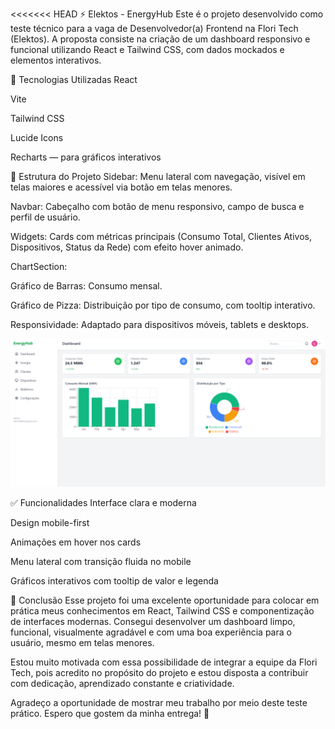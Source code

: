 <<<<<<< HEAD
⚡ Elektos - EnergyHub
Este é o projeto desenvolvido como teste técnico para a vaga de Desenvolvedor(a) Frontend na Flori Tech (Elektos). A proposta consiste na criação de um dashboard responsivo e funcional utilizando React e Tailwind CSS, com dados mockados e elementos interativos.



🚀 Tecnologias Utilizadas
React

Vite

Tailwind CSS

Lucide Icons

Recharts — para gráficos interativos

🧱 Estrutura do Projeto
Sidebar: Menu lateral com navegação, visível em telas maiores e acessível via botão em telas menores.

Navbar: Cabeçalho com botão de menu responsivo, campo de busca e perfil de usuário.

Widgets: Cards com métricas principais (Consumo Total, Clientes Ativos, Dispositivos, Status da Rede) com efeito hover animado.

ChartSection:

Gráfico de Barras: Consumo mensal.

Gráfico de Pizza: Distribuição por tipo de consumo, com tooltip interativo.

Responsividade: Adaptado para dispositivos móveis, tablets e desktops.


![Dashboard Screenshot](./src/assets/EnergyHub.png)


✅ Funcionalidades
Interface clara e moderna

Design mobile-first

Animações em hover nos cards

Menu lateral com transição fluida no mobile

Gráficos interativos com tooltip de valor e legenda


🧠 Conclusão
Esse projeto foi uma excelente oportunidade para colocar em prática meus conhecimentos em React, Tailwind CSS e componentização de interfaces modernas. Consegui desenvolver um dashboard limpo, funcional, visualmente agradável e com uma boa experiência para o usuário, mesmo em telas menores.

Estou muito motivada com essa possibilidade de integrar a equipe da Flori Tech, pois acredito no propósito do projeto e estou disposta a contribuir com dedicação, aprendizado constante e criatividade.

Agradeço a oportunidade de mostrar meu trabalho por meio deste teste prático. Espero que gostem da minha entrega! 💙


